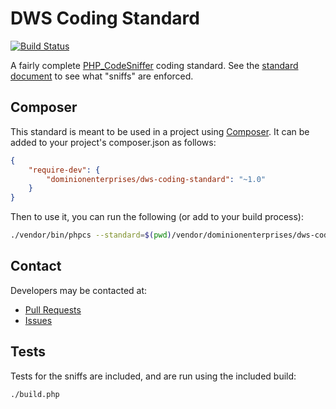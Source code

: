 # DWS Coding Standard
[![Build Status](https://travis-ci.org/dominionenterprises/dws-coding-standard.png)](https://travis-ci.org/dominionenterprises/dws-coding-standard)

A fairly complete [PHP_CodeSniffer](http://www.squizlabs.com/php-codesniffer) coding standard.  See the [standard document](standard.md) to
see what "sniffs" are enforced.

## Composer

This standard is meant to be used in a project using [Composer](http://getcomposer.org).  It can be added to your project's composer.json as follows:

```json
{
    "require-dev": {
        "dominionenterprises/dws-coding-standard": "~1.0"
    }
}
```

Then to use it, you can run the following (or add to your build process):

```bash
./vendor/bin/phpcs --standard=$(pwd)/vendor/dominionenterprises/dws-coding-standard/DWS YOUR_FILES_AND_DIRECTORIES
```

## Contact

Developers may be contacted at:

 * [Pull Requests](https://github.com/dominionenterprises/dws-coding-standard/pulls)
 * [Issues](https://github.com/dominionenterprises/dws-coding-standard/issues)

## Tests

Tests for the sniffs are included, and are run using the included build:

```bash
./build.php
```
